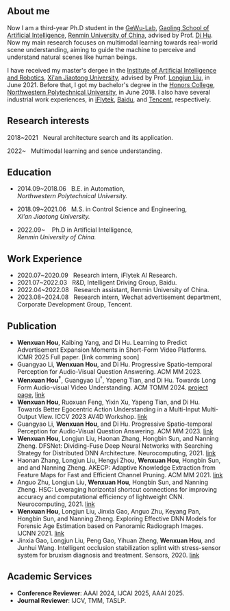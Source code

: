 ## About me

Now I am a third-year Ph.D student in the [GeWu-Lab](https://gewu-lab.github.io/),   [Gaoling School of Artificial Intelligence](http://ai.ruc.edu.cn/), [Renmin University of China](https://www.ruc.edu.cn/), advised by Prof. [Di Hu](https://dtaoo.github.io/). Now my main research focuses on multimodal learning towards real-world scene understanding, aiming to guide the machine to perceive and understand natural scenes like human beings.

I have received my master's dergee in the [Institute of Artificial Intelligence and Robotics](http://www.aiar.xjtu.edu.cn/index.htm), [Xi'an Jiaotong University](http://www.xjtu.edu.cn/), advised by Prof. [Longjun Liu](http://gr.xjtu.edu.cn/web/liulongjun), in June 2021. Before that, I got my bachelor's degree in the [Honors College](https://honors.nwpu.edu.cn/), [Northwestern Polytechnical University](https://www.nwpu.edu.cn/), in June 2018. I also have several industrial work experiences, in  [iFlytek](https://www.iflytek.com/index.html), [Baidu](https://www.baidu.com/), and [Tencent](https://www.tencent.com/), respectively.



## Research interests

2018~2021 &#160;&#160;Neural architecture search and its application.

2022~ &#160;&#160;Multimodal learning and sence understanding.

## Education

- 2014.09~2018.06 &#160;&#160;B.E. in Automation,<br>*Northwestern Polytechnical University.* 

- 2018.09~2021.06 &#160;&#160;M.S. in Control Science and Engineering,<br>*Xi'an Jiaotong University.*

- 2022.09~ &#160;&#160;  Ph.D in Artificial Intelligence,<br>*Renmin University of China.*

## Work Experience

- 2020.07~2020.09 &#160;&#160;Research intern, iFlytek AI Research. 
- 2021.07~2022.03 &#160;&#160;R&D,  Intelligent Driving Group, Baidu.
- 2022.04~2022.08 &#160;&#160;Research assistant,  Renmin University of China.
- 2023.08~2024.08 &#160;&#160;Research intern,  Wechat advertisement department, Corporate Development Group, Tencent.

<!-- ## Preprint -->
<!-- - **Wenxuan Hou<sup>†</sup>**, Guangyao Li<sup>†</sup>, Yapeng Tian, and Di Hu. Towards Long Form Audio-visual Video Understanding. [project page](https://gewu-lab.github.io/LFAV/) -->

## Publication
- **Wenxuan Hou**, Kaibing Yang, and Di Hu.  Learning to Predict Advertisement Expansion Moments in Short-Form Video Platforms. ICMR 2025 Full paper. [link comming soon]
- Guangyao Li, **Wenxuan Hou**, and Di Hu. Progressive Spatio-temporal Perception for Audio-Visual Question Answering. ACM MM 2023. 
- **Wenxuan Hou<sup>†</sup>**, Guangyao Li<sup>†</sup>, Yapeng Tian, and Di Hu. Towards Long Form Audio-visual Video Understanding. ACM TOMM 2024. [project page](https://gewu-lab.github.io/LFAV/), [link](https://dl.acm.org/doi/pdf/10.1145/3672079)
- **Wenxuan Hou**, Ruoxuan Feng, Yixin Xu, Yapeng Tian, and Di Hu. Towards Better Egocentric Action Understanding
in a Multi-Input Multi-Output View. ICCV 2023 AV4D Workshop. [link](https://av4d.org/papers/iccv23/p13.pdf)
- Guangyao Li, **Wenxuan Hou**, and Di Hu. Progressive Spatio-temporal Perception for Audio-Visual Question Answering. ACM MM 2023. [link](https://browse.arxiv.org/pdf/2308.05421.pdf)
- **Wenxuan Hou**, Longjun Liu, Haonan Zhang, Hongbin Sun, and Nanning Zheng. DFSNet: Dividing-Fuse Deep Neural Networks with Searching Strategy for Distributed DNN Architecture. Neurocomputing, 2021. [link](https://www.sciencedirect.com/science/article/abs/pii/S0925231221016076)
- Haonan Zhang, Longjun Liu, Hengyi Zhou, **Wenxuan Hou**, Hongbin Sun, and and Nanning Zheng. AKECP: Adaptive Knowledge Extraction from Feature Maps for Fast and Efficient Channel Pruning. ACM MM 2021. [link](https://dl.acm.org/doi/abs/10.1145/3474085.3475228)
- Anguo Zhu, Longjun Liu, **Wenxuan Hou**, Hongbin Sun, and Nanning Zheng. HSC: Leveraging horizontal shortcut connections for improving accuracy and computational efficiency of lightweight CNN. Neurocomputing, 2021. [link](https://www.sciencedirect.com/science/article/abs/pii/S0925231221009899)
- **Wenxuan Hou**, Longjun Liu, Jinxia Gao, Anguo Zhu, Keyang Pan, Hongbin Sun, and Nanning Zheng. Exploring Effective DNN Models for Forensic Age Estimation based on Panoramic Radiograph Images. IJCNN 2021. [link](https://ieeexplore.ieee.org/abstract/document/9533672/)
-  Jinxia Gao, Longjun Liu, Peng Gao, Yihuan Zheng, **Wenxuan Hou**, and Junhui Wang. Intelligent occlusion stabilization splint with stress-sensor system for bruxism diagnosis and treatment. Sensors, 2020. [link](https://www.mdpi.com/1424-8220/20/1/89)


## Academic Services
- **Conference Reviewer**: AAAI 2024, IJCAI 2025, AAAI 2025.
- **Journal Reviewer**: IJCV, TMM, TASLP.


